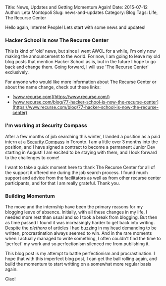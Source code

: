 Title: News, Updates and Getting Momentum Again! 
Date: 2015-07-12
Author: Leta Montopoli
Slug: news-and-updates
Category: Blog
Tags: Life, The Recurse Center

Hello again, Internet People!  Lets start with some news and updates!


### Hacker School is now The Recurse Center

This is kind of 'old' news, but since I went AWOL for a while, I'm only now making the announcement to the world.  For now, I am going to leave my old blog posts that mention Hacker School as is, but in the future I hope to go back and change them.  Going forward, I will use 'The Recurse Center' exclusively.

For anyone who would like more information about The Recurse Center or about the name change, check out these links: 

* [www.recurse.com](https://www.recurse.com/)
* [www.recurse.com/blog/77-hacker-school-is-now-the-recurse-center](https://www.recurse.com/blog/77-hacker-school-is-now-the-recurse-center) 

### I'm working at Security Compass

After a few months of job searching this winter, I landed a position as a paid intern at a [Security Compass](http://securitycompass.com/) in Toronto.  I am a little over 3 months into the position, and I have signed a contract to become a permanent Junior Dev starting in August! I am excited to be staying with them, and I look forward to the challenges to come! 

I want to take a quick moment here to thank The Recurse Center for all of the support it offered me during the job search process.  I found much support and advice from the facilitators as well as from other recurse center participants, and for that I am really grateful.  Thank you.  

### Building Momentum

The move and the internship have been the primary reasons for my blogging leave of absence.  Initially, with all these changes in my life, I needed more rest than usual and so I took a break from blogging.  But then as time passed I found it was increasingly harder to get back into writing.  Despite the *plethora* of articles I had buzzing in my head demanding to be written, procrastination always seemed to win.  And in the rare moments when I actually managed to write something, I often couldn't find the time to 'perfect' my work and so perfectionism silenced me from publishing it.

This blog post is my attempt to battle perfectionism and procrastination.  I hope that with this imperfect blog post, I can get the ball rolling again, and build the momentum to start writting on a somewhat more regular basis again.  

Ciao!